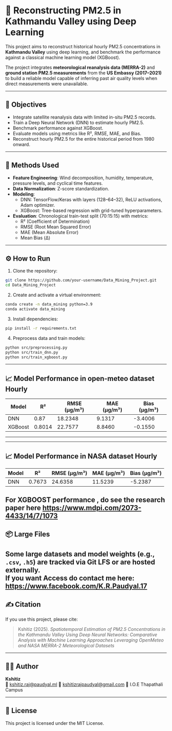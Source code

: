 # 🧠 Reconstructing PM2.5 in Kathmandu Valley using Deep Learning

This project aims to reconstruct historical hourly PM2.5 concentrations in **Kathmandu Valley** using deep learning, and benchmark the performance against a classical machine learning model (XGBoost).

The project integrates **meteorological reanalysis data (MERRA-2)** and **ground station PM2.5 measurements** from the **US Embassy (2017–2021)** to build a reliable model capable of inferring past air quality levels when direct measurements were unavailable.

---

## 📌 Objectives

-  Integrate satellite reanalysis data with limited in-situ PM2.5 records.
-  Train a Deep Neural Network (DNN) to estimate hourly PM2.5.
-  Benchmark performance against XGBoost.
-  Evaluate models using metrics like R², RMSE, MAE, and Bias.
-  Reconstruct hourly PM2.5 for the entire historical period from 1980 onward.

---

## 🔬 Methods Used

- **Feature Engineering**: Wind decomposition, humidity, temperature, pressure levels, and cyclical time features.
- **Data Normalization**: Z-score standardization.
- **Modeling**: 
  - DNN: TensorFlow/Keras with layers (128–64–32), ReLU activations, Adam optimizer.
  - XGBoost: Tree-based regression with grid-tuned hyperparameters.
- **Evaluation**: Chronological train-test split (70:15:15) with metrics:
  - R² (Coefficient of Determination)
  - RMSE (Root Mean Squared Error)
  - MAE (Mean Absolute Error)
  - Mean Bias (Δ)

---

## ⚙️ How to Run

1. Clone the repository:

```bash
git clone https://github.com/your-username/Data_Mining_Project.git
cd Data_Mining_Project
```

2. Create and activate a virtual environment:

```bash
conda create -n data_mining python=3.9
conda activate data_mining
```

3. Install dependencies:

```bash
pip install -r requirements.txt
```

4. Preprocess data and train models:

```bash
python src/preprocessing.py
python src/train_dnn.py
python src/train_xgboost.py
```

---

## 📈 Model Performance in open-meteo dataset Hourly

| Model    | R²    | RMSE (µg/m³) | MAE (µg/m³) | Bias (µg/m³) |
|----------|-------|--------------|-------------|--------------|
| DNN      | 0.87  | 18.2348      |9.1317       | -3.4006      |
| XGBoost  | 0.8014| 22.7577      | 8.8460      | -0.1550      |

---
---

## 📈 Model Performance in NASA dataset Hourly

| Model    | R²    | RMSE (µg/m³) | MAE (µg/m³) | Bias (µg/m³) |
|----------|-------|--------------|-------------|--------------|
| DNN      | 0.7673| 24.6358      |11.5239      | -5.2387      |

For XGBOOST performance , do see the research paper here https://www.mdpi.com/2073-4433/14/7/1073
---



## 📦 Large Files

Some large datasets and model weights (e.g., `.csv`, `.h5`) are tracked via **Git LFS** or are hosted externally.  
If you want Access do contact me here: https://www.facebook.com/K.R.Paudyal.17
---

## ✍️ Citation

If you use this project, please cite:

> Kshitiz (2025). *Spatiotemporal Estimation of PM2.5 Concentrations in the Kathmandu Valley Using Deep Neural Networks: Comparative Analysis with Machine Learning Approaches Leveraging OpenMeteo and NASA MERRA-2 Meteorological Datasets*

---

## 👨‍💻 Author

**Kshitiz**  
📧 kshitiz.raj@paudyal.ml
📧 kshitizrajpaudyal@gmail.com
🏫 I.O.E Thapathali Campus

---

## 📜 License

This project is licensed under the MIT License.
